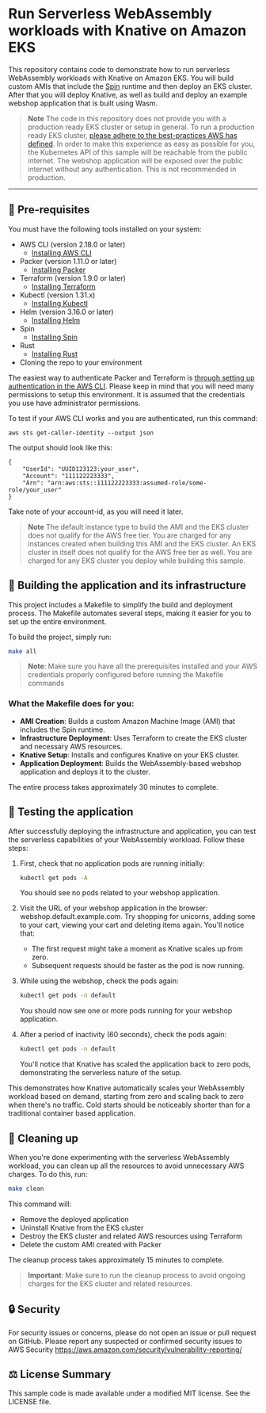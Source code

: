 # Run Serverless WebAssembly workloads with Knative on Amazon EKS

This repository contains code to demonstrate how to run serverless WebAssembly workloads with Knative on Amazon EKS.
You will build custom AMIs that include the [Spin](https://github.com/fermyon/spin) runtime and then deploy an EKS cluster. After that you will deploy Knative, as well as build and deploy an example webshop application that is built using Wasm.

> **Note**
> The code in this repository does not provide you with a production ready EKS cluster or setup in general.
> To run a production ready EKS cluster, [please adhere to the best-practices AWS has defined](https://aws.github.io/aws-eks-best-practices/).
> In order to make this experience as easy as possible for you, the Kubernetes API of this sample will be reachable from the public internet.
> The webshop application will be exposed over the public internet without any authentication.
> This is not recommended in production.

---

## 🔢 Pre-requisites

You must have the following tools installed on your system:
  * AWS CLI (version 2.18.0 or later)
    * [Installing AWS CLI](https://docs.aws.amazon.com/cli/latest/userguide/getting-started-install.html#getting-started-install-instructions)
  * Packer (version 1.11.0 or later)
    * [Installing Packer](https://developer.hashicorp.com/packer/tutorials/docker-get-started/get-started-install-cli)
  * Terraform (version 1.9.0 or later)
    * [Installing Terraform](https://developer.hashicorp.com/terraform/tutorials/aws-get-started/install-cli)
  * Kubectl (version 1.31.x)
    * [Installing Kubectl](https://kubernetes.io/docs/tasks/tools/#kubectl)
  * Helm (version 3.16.0 or later)
    * [Installing Helm](https://helm.sh/docs/intro/install/)
  * Spin
    * [Installing Spin](https://developer.fermyon.com/spin/v2/install)
  * Rust
    * [Installing Rust](https://www.rust-lang.org/tools/install)
  * Cloning the repo to your environment

The easiest way to authenticate Packer and Terraform is [through setting up authentication in the AWS CLI](https://docs.aws.amazon.com/cli/latest/userguide/cli-chap-authentication.html). Please keep in mind that you will need many permissions to setup this environment. It is assumed that the credentials you use have administrator permissions.

To test if your AWS CLI works and you are authenticated, run this command:
```
aws sts get-caller-identity --output json
````

The output should look like this:
```
{
    "UserId": "UUID123123:your_user",
    "Account": "111122223333",
    "Arn": "arn:aws:sts::111122223333:assumed-role/some-role/your_user"
}
```
Take note of your account-id, as you will need it later.

> **Note**
> The default instance type to build the AMI and the EKS cluster does not qualify for the AWS free tier.
> You are charged for any instances created when building this AMI and the EKS cluster.
> An EKS cluster in itself does not qualify for the AWS free tier as well.
> You are charged for any EKS cluster you deploy while building this sample.

## 👷 Building the application and its infrastructure

This project includes a Makefile to simplify the build and deployment process. The Makefile automates several steps, making it easier for you to set up the entire environment.

To build the project, simply run:

```bash
make all
```

> **Note**: Make sure you have all the prerequisites installed and your AWS credentials properly configured before running the Makefile commands

### What the Makefile does for you:

- **AMI Creation**: Builds a custom Amazon Machine Image (AMI) that includes the Spin runtime.
- **Infrastructure Deployment**: Uses Terraform to create the EKS cluster and necessary AWS resources.
- **Knative Setup**: Installs and configures Knative on your EKS cluster.
- **Application Deployment**: Builds the WebAssembly-based webshop application and deploys it to the cluster.

The entire process takes approximately 30 minutes to complete.

## 🧪 Testing the application

After successfully deploying the infrastructure and application, you can test the serverless capabilities of your WebAssembly workload. Follow these steps:

1. First, check that no application pods are running initially:

   ```bash
   kubectl get pods -A
   ```

   You should see no pods related to your webshop application.

2. Visit the URL of your webshop application in the browser: webshop.default.example.com. Try shopping for unicorns, adding some to your cart, viewing your cart and deleting items again.
   You'll notice that:
   * The first request might take a moment as Knative scales up from zero.
   * Subsequent requests should be faster as the pod is now running.

4. While using the webshop, check the pods again:

   ```bash
   kubectl get pods -n default
   ```

   You should now see one or more pods running for your webshop application.

5. After a period of inactivity (60 seconds), check the pods again:

   ```bash
   kubectl get pods -n default
   ```

   You'll notice that Knative has scaled the application back to zero pods, demonstrating the serverless nature of the setup.

This demonstrates how Knative automatically scales your WebAssembly workload based on demand, starting from zero and scaling back to zero when there's no traffic.
Cold starts should be noticeably shorter than for a traditional container based application.

## 🧹 Cleaning up

When you're done experimenting with the serverless WebAssembly workload, you can clean up all the resources to avoid unnecessary AWS charges. To do this, run:

```bash
make clean
```


This command will:
* Remove the deployed application
* Uninstall Knative from the EKS cluster
* Destroy the EKS cluster and related AWS resources using Terraform
* Delete the custom AMI created with Packer

The cleanup process takes approximately 15 minutes to complete.

> **Important**: Make sure to run the cleanup process to avoid ongoing charges for the EKS cluster and related resources.

## 🔒 Security

For security issues or concerns, please do not open an issue or pull request on GitHub. Please report any suspected or confirmed security issues to AWS Security https://aws.amazon.com/security/vulnerability-reporting/

## ⚖️ License Summary

This sample code is made available under a modified MIT license. See the LICENSE file.
